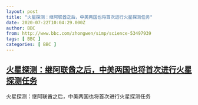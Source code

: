 ```yaml
---
layout: post
title: "火星探测：继阿联酋之后，中美两国也将首次进行火星探测任务"
date: 2020-07-22T10:04:29.000Z
author: BBC
from: http://www.bbc.com/zhongwen/simp/science-53497939
tags: [ BBC ]
categories: [ BBC ]
---
```

<!--1595412269000-->
[火星探测：继阿联酋之后，中美两国也将首次进行火星探测任务](http://www.bbc.com/zhongwen/simp/science-53497939)
------

<div>
火星探测：继阿联酋之后，中美两国也将首次进行火星探测任务
</div>

